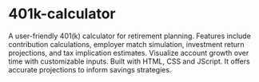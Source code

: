 # 401k-calculator
A user-friendly 401(k) calculator for retirement planning. Features include contribution calculations, employer match simulation, investment return projections, and tax implication estimates. Visualize account growth over time with customizable inputs. Built with HTML, CSS and JScript. It offers accurate projections to inform savings strategies.
